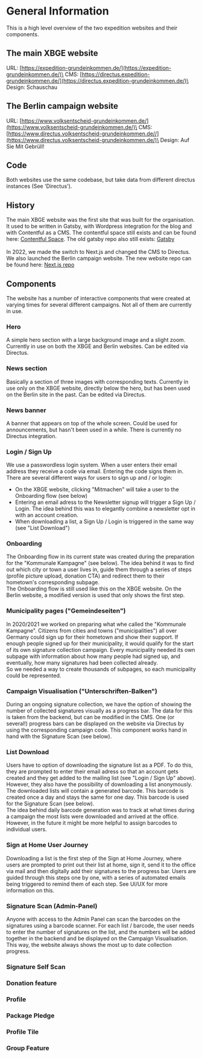 # General Information

This is a high level overview of the two expedition websites and their components.

## The main XBGE website

URL: [https://expedition-grundeinkommen.de/](https://expedition-grundeinkommen.de/)\
CMS: [https://directus.expedition-grundeinkommen.de/](https://directus.expedition-grundeinkommen.de/)\
Design: Schauschau

## The Berlin campaign website

URL: [https://www.volksentscheid-grundeinkommen.de/](https://www.volksentscheid-grundeinkommen.de/)\
CMS: [https://www.directus.volksentscheid-grundeinkommen.de//](https://www.directus.volksentscheid-grundeinkommen.de/)\
Design: Auf Sie Mit Gebrüll!

## Code

Both websites use the same codebase, but take data from different directus instances (See 'Directus').

## History

The main XBGE website was the first site that was built for the organisation. It used to be written in Gatsby, with Wordpress integration for the blog and with Contentful as a CMS. The contentful space still exists and can be found here: [Contentful Space](https://app.contentful.com/spaces/af08tobnb0cl/entries). The old gatsby repo also still exists: [Gatsby](https://github.com/grundeinkommensbuero/website-gatsby)\
\
In 2022, we made the switch to Next.js and changed the CMS to Directus. We also launched the Berlin campaign website. The new website repo can be found here: [Next.js repo](https://github.com/grundeinkommensbuero/website-next)

## Components

The website has a number of interactive components that were created at varying times for several different campaigns. Not all of them are currently in use.

### Hero

A simple hero section with a large background image and a slight zoom. Currently in use on both the XBGE and Berlin websites. Can be edited via Directus.

### News section

Basically a section of three images with corresponding texts. Currently in use only on the XBGE website, directly below the hero, but has been used on the Berlin site in the past. Can be edited via Directus.

### News banner

A banner that appears on top of the whole screen. Could be used for announcements, but hasn't been used in a while. There is currently no Directus integration.

### Login / Sign Up

We use a passwordless login system. When a user enters their email address they receive a code via email. Entering the code signs them in.\
There are several different ways for users to sign up and / or login:

- On the XBGE website, clicking "Mitmachen" will take a user to the Onboarding flow (see below)
- Entering an email adress to the Newsletter signup will trigger a Sign Up / Login. The idea behind this was to elegantly combine a newsletter opt in with an account creation.
- When downloading a list, a Sign Up / Login is triggered in the same way (see "List Download")

### Onboarding

The Onboarding flow in its current state was created during the preparation for the "Kommunale Kampagne" (see below). The idea behind it was to find out which city or town a user lives in, guide them through a series of steps (profile picture upload, donation CTA) and redirect them to their hometown's corresponding subpage.\
The Onboarding flow is still used like this on the XBGE website. On the Berlin website, a modified version is used that only shows the first step.

### Municipality pages ("Gemeindeseiten")

In 2020/2021 we worked on preparing what whe called the "Kommunale Kampagne". Citizens from cities and towns ("municipalities") all over Germany could sign up for their hometown and show their support. If enough people signed up for their municipality, it would qualify for the start of its own signature collection campaign. Every municipality needed its own subpage with information about how many people had signed up, and eventually, how many signatures had been collected already.\
So we needed a way to create thousands of subpages, so each municipality could be represented.

### Campaign Visualisation ("Unterschriften-Balken")

During an ongoing signature collection, we have the option of showing the number of collected signatures visually as a progress bar. The data for this is taken from the backend, but can be modified in the CMS. One (or several!) progress bars can be displayed on the website via Directus by using the corresponding campaign code. This component works hand in hand with the Signature Scan (see below).

### List Download

Users have to option of downloading the signature list as a PDF. To do this, they are prompted to enter their email adress so that an account gets created and they get added to the mailing list (see "Login / Sign Up" above). However, they also have the possibility of downloading a list anonymously.\
The downloaded lists will contain a generated barcode. This barcode is created once a day and stays the same for one day. This barcode is used for the Signature Scan (see below).\
The idea behind daily barcode generation was to track at what times during a campaign the most lists were downloaded and arrived at the office. However, in the future it might be more helpful to assign barcodes to individual users.

### Sign at Home User Journey

Downloading a list is the first step of the Sign at Home Journey, where users are prompted to print out their list at home, sign it, send it to the office via mail and then digitally add their signatures to the progress bar. Users are guided through this steps one by one, with a series of automated emails being triggered to remind them of each step. See UI/UX for more information on this.

### Signature Scan (Admin-Panel)

Anyone with access to the Admin Panel can scan the barcodes on the signatures using a barcode scanner. For each list / barcode, the user needs to enter the number of signatures on the list, and the numbers will be added together in the backend and be displayed on the Campaign Visualisation. This way, the website always shows the most up to date collection progress.

### Signature Self Scan

### Donation feature

### Profile

### Package Pledge

### Profile Tile

### Group Feature
